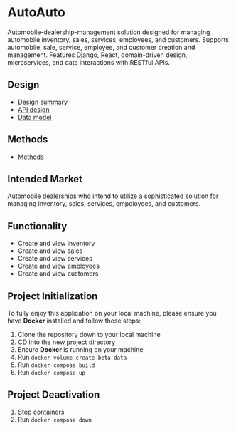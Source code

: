 # AutoAuto
Automobile-dealership-management solution designed for managing automobile inventory, sales, services, employees, and customers. Supports automobile, sale, service, employee, and customer creation and management. Features Django, React, domain-driven design, microservices, and data interactions with RESTful APIs.


## Design
- [Design summary](docs/design-summary.md)
- [API design](docs/api-design.md)
- [Data model](docs/data-model.md)

## Methods
- [Methods](docs/methods.md)


## Intended Market
Automobile dealerships who intend to utilize a sophisticated solution for managing inventory, sales, services, empoloyees, and customers.


## Functionality
- Create and view inventory
- Create and view sales
- Create and view services
- Create and view employees
- Create and view customers


## Project Initialization

To fully enjoy this application on your local machine, please ensure you have <b>Docker</b> installed and follow these steps:

1. Clone the repository down to your local machine
2. CD into the new project directory
3. Ensure <b>Docker</b> is running on your machine
4. Run `docker volume create beta-data`
5. Run `docker compose build`
6. Run `docker compose up`


## Project Deactivation
1. Stop containers
2. Run `docker compose down`
